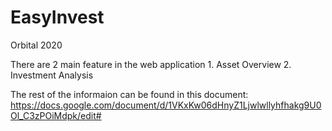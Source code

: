 # EasyInvest
Orbital 2020

There are 2 main feature in the web application
	1. Asset Overview
	2. Investment Analysis

The rest of the informaion can be found in this document:
https://docs.google.com/document/d/1VKxKw06dHnyZ1Ljwlwllyhfhakg9U0Ol_C3zPOiMdpk/edit#

